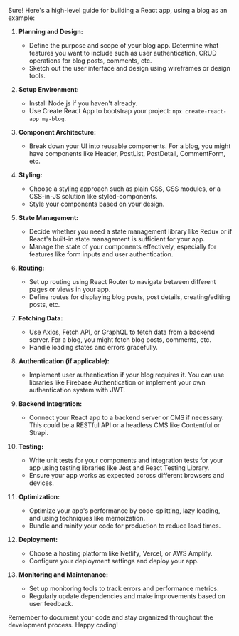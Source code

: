 Sure! Here's a high-level guide for building a React app, using a blog as an example:

1. **Planning and Design:**
   - Define the purpose and scope of your blog app. Determine what features you want to include such as user authentication, CRUD operations for blog posts, comments, etc.
   - Sketch out the user interface and design using wireframes or design tools.

2. **Setup Environment:**
   - Install Node.js if you haven't already.
   - Use Create React App to bootstrap your project: `npx create-react-app my-blog`.

3. **Component Architecture:**
   - Break down your UI into reusable components. For a blog, you might have components like Header, PostList, PostDetail, CommentForm, etc.

4. **Styling:**
   - Choose a styling approach such as plain CSS, CSS modules, or a CSS-in-JS solution like styled-components.
   - Style your components based on your design.

5. **State Management:**
   - Decide whether you need a state management library like Redux or if React's built-in state management is sufficient for your app.
   - Manage the state of your components effectively, especially for features like form inputs and user authentication.

6. **Routing:**
   - Set up routing using React Router to navigate between different pages or views in your app.
   - Define routes for displaying blog posts, post details, creating/editing posts, etc.

7. **Fetching Data:**
   - Use Axios, Fetch API, or GraphQL to fetch data from a backend server. For a blog, you might fetch blog posts, comments, etc.
   - Handle loading states and errors gracefully.

8. **Authentication (if applicable):**
   - Implement user authentication if your blog requires it. You can use libraries like Firebase Authentication or implement your own authentication system with JWT.

9. **Backend Integration:**
   - Connect your React app to a backend server or CMS if necessary. This could be a RESTful API or a headless CMS like Contentful or Strapi.

10. **Testing:**
    - Write unit tests for your components and integration tests for your app using testing libraries like Jest and React Testing Library.
    - Ensure your app works as expected across different browsers and devices.

11. **Optimization:**
    - Optimize your app's performance by code-splitting, lazy loading, and using techniques like memoization.
    - Bundle and minify your code for production to reduce load times.

12. **Deployment:**
    - Choose a hosting platform like Netlify, Vercel, or AWS Amplify.
    - Configure your deployment settings and deploy your app.

13. **Monitoring and Maintenance:**
    - Set up monitoring tools to track errors and performance metrics.
    - Regularly update dependencies and make improvements based on user feedback.

Remember to document your code and stay organized throughout the development process. Happy coding!